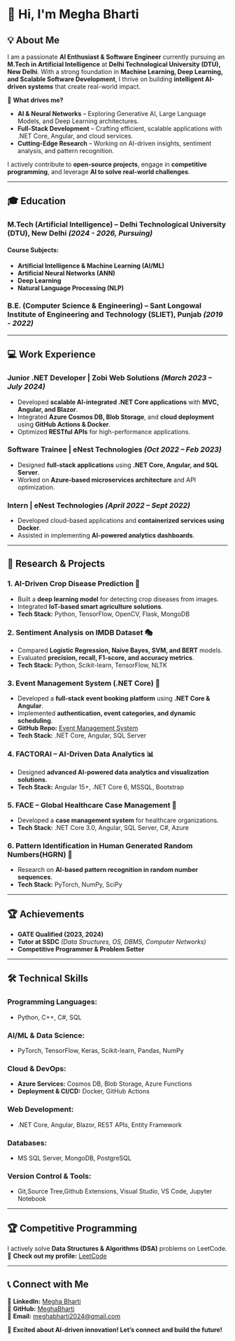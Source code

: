 # 👋 Hi, I'm Megha Bharti  

## 💡 About Me  
I am a passionate **AI Enthusiast & Software Engineer** currently pursuing an **M.Tech in Artificial Intelligence** at **Delhi Technological University (DTU), New Delhi**. With a strong foundation in **Machine Learning, Deep Learning, and Scalable Software Development**, I thrive on building **intelligent AI-driven systems** that create real-world impact.  

🚀 **What drives me?**  
- **AI & Neural Networks** – Exploring Generative AI, Large Language Models, and Deep Learning architectures.  
- **Full-Stack Development** – Crafting efficient, scalable applications with .NET Core, Angular, and cloud services.  
- **Cutting-Edge Research** – Working on AI-driven insights, sentiment analysis, and pattern recognition.  

I actively contribute to **open-source projects**, engage in **competitive programming**, and leverage **AI to solve real-world challenges**.  

---

## 🎓 Education  
### **M.Tech (Artificial Intelligence) – Delhi Technological University (DTU), New Delhi** *(2024 - 2026, Pursuing)*  
#### **Course Subjects:**  
- **Artificial Intelligence & Machine Learning (AI/ML)**  
- **Artificial Neural Networks (ANN)**  
- **Deep Learning**  
- **Natural Language Processing (NLP)**     

### **B.E. (Computer Science & Engineering) – Sant Longowal Institute of Engineering and Technology (SLIET), Punjab** *(2019 - 2022)*    

---

## 💻 Work Experience  
### **Junior .NET Developer | Zobi Web Solutions** *(March 2023 – July 2024)*  
- Developed **scalable AI-integrated .NET Core applications** with **MVC, Angular, and Blazor**.  
- Integrated **Azure Cosmos DB, Blob Storage**, and **cloud deployment** using **GitHub Actions & Docker**.  
- Optimized **RESTful APIs** for high-performance applications.  

### **Software Trainee | eNest Technologies** *(Oct 2022 – Feb 2023)*  
- Designed **full-stack applications** using **.NET Core, Angular, and SQL Server**.  
- Worked on **Azure-based microservices architecture** and API optimization.  

### **Intern | eNest Technologies** *(April 2022 – Sept 2022)*  
- Developed cloud-based applications and **containerized services using Docker**.  
- Assisted in implementing **AI-powered analytics dashboards**.  

---

## 🔬 Research & Projects  
### **1. AI-Driven Crop Disease Prediction** 🌱  
- Built a **deep learning model** for detecting crop diseases from images.  
- Integrated **IoT-based smart agriculture solutions**.  
- **Tech Stack:** Python, TensorFlow, OpenCV, Flask, MongoDB  

### **2. Sentiment Analysis on IMDB Dataset** 🎭  
- Compared **Logistic Regression, Naive Bayes, SVM, and BERT** models.  
- Evaluated **precision, recall, F1-score, and accuracy metrics**.  
- **Tech Stack:** Python, Scikit-learn, TensorFlow, NLTK  

### **3. Event Management System (.NET Core)** 📅  
- Developed a **full-stack event booking platform** using **.NET Core & Angular**.  
- Implemented **authentication, event categories, and dynamic scheduling**.  
- **GitHub Repo:** [Event Management System](https://github.com/abhie7/event-management-system-net-core)  
- **Tech Stack:** .NET Core, Angular, SQL Server  

### **4. FACTORAI – AI-Driven Data Analytics** 📊  
- Designed **advanced AI-powered data analytics and visualization solutions**.  
- **Tech Stack:** Angular 15+, .NET Core 6, MSSQL, Bootstrap  

### **5. FACE – Global Healthcare Case Management** 🏥  
- Developed a **case management system** for healthcare organizations.  
- **Tech Stack:** .NET Core 3.0, Angular, SQL Server, C#, Azure  

### **6. Pattern Identification in Human Generated Random Numbers(HGRN)** 🧠  
- Research on **AI-based pattern recognition in random number sequences**.  
- **Tech Stack:** PyTorch, NumPy, SciPy  

---

## 🏆 Achievements  
- **GATE Qualified (2023, 2024)**  
- **Tutor at SSDC** *(Data Structures, OS, DBMS, Computer Networks)*  
- **Competitive Programmer & Problem Setter**  

---

## 🛠️ Technical Skills  
### **Programming Languages:**  
- Python, C++, C#, SQL  

### **AI/ML & Data Science:**  
- PyTorch, TensorFlow, Keras, Scikit-learn, Pandas, NumPy  

### **Cloud & DevOps:**  
- **Azure Services:** Cosmos DB, Blob Storage, Azure Functions  
- **Deployment & CI/CD:** Docker, GitHub Actions

### **Web Development:**  
- .NET Core, Angular, Blazor, REST APIs, Entity Framework  

### **Databases:**  
- MS SQL Server, MongoDB, PostgreSQL 

### **Version Control & Tools:**  
- Git,Source Tree,Github Extensions, Visual Studio, VS Code, Jupyter Notebook  

---

## 🏆 Competitive Programming  
I actively solve **Data Structures & Algorithms (DSA)** problems on LeetCode.  
🔗 **Check out my profile:** [LeetCode](https://leetcode.com/u/MeghaBharti24/)  

---

## 📞 Connect with Me  
📍 **LinkedIn:** [Megha Bharti](https://www.linkedin.com/in/megha-bharti-19797121a)  
📍 **GitHub:** [MeghaBharti](https://github.com/MeghaBharti)  
📍 **Email:** meghabharti2024@gmail.com  

🚀 **Excited about AI-driven innovation! Let’s connect and build the future!**  
